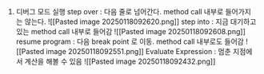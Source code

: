 1. 디버그 모드 실행
	step over : 다음 줄로 넘어간다. method call 내부로 들어가지는 않는다.
	![[Pasted image 20250118092620.png]]
	step into : 지금 대기하고 있는 method call 내부로 들어감
	![[Pasted image 20250118092608.png]]
	resume program : 다음 break point 로 이동. method call 내부로도 들어감
	![[Pasted image 20250118092551.png]]
	Evaluate Expression : 멈춘 지점에서 계산을 해볼 수 있음
	![[Pasted image 20250118092432.png]]
	